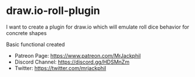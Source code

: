 # draw.io-roll-plugin
I want to create a plugin for draw.io which will emulate roll dice behavior for concrete shapes

Basic functional created

* Patreon Page: https://www.patreon.com/MrJackphil
* Discord Channel: https://discord.gg/HDSMnZm
* Twitter: https://twitter.com/mrjackphil
